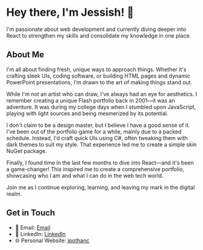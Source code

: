 # Hey there, I'm Jessish! 👋

I'm passionate about web development and currently diving deeper into React to strengthen my skills and consolidate my knowledge in one place.

## About Me

I'm all about finding fresh, unique ways to approach things. Whether it's crafting sleek UIs, coding software, or building HTML pages and dynamic PowerPoint presentations, I'm drawn to the art of making things stand out.

While I'm not an artist who can draw, I've always had an eye for aesthetics. I remember creating a unique Flash portfolio back in 2001—it was an adventure. It was during my college days when I stumbled upon JavaScript, playing with light sources and being mesmerized by its potential.

I don't claim to be a design master, but I believe I have a good sense of it. I've been out of the portfolio game for a while, mainly due to a packed schedule. Instead, I'd craft quick UIs using C#, often tweaking them with dark themes to suit my style. That experience led me to create a simple skin NuGet package.

Finally, I found time in the last few months to dive into React—and it's been a game-changer! This inspired me to create a comprehensive portfolio, showcasing who I am and what I can do in the web tech world.

Join me as I continue exploring, learning, and leaving my mark in the digital realm.


## Get in Touch

- 📧 Email: [Email](kaljessy@gmail.com)
- 🔗 LinkedIn: [LinkedIn](https://www.linkedin.com/in/jessish-pothancheri-5985576/)
- 🌐 Personal Website: [jpothanc](https://jpothanc.github.io/)
